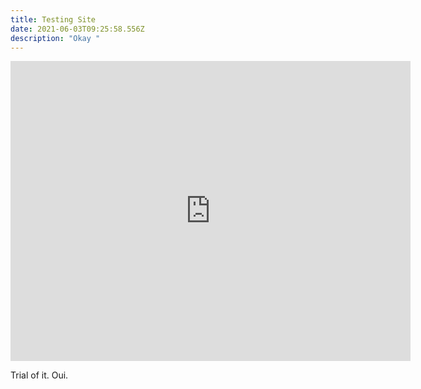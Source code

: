 ```yaml
---
title: Testing Site
date: 2021-06-03T09:25:58.556Z
description: "Okay "
---
```

<iframe width="640" height="480" src="https://www.youtube.com/embed/c7vpcqA6SEQ" title="YouTube video player" frameborder="0" allow="accelerometer; autoplay; clipboard-write; encrypted-media; gyroscope; picture-in-picture" allowfullscreen></iframe>

Trial of it.
Oui.